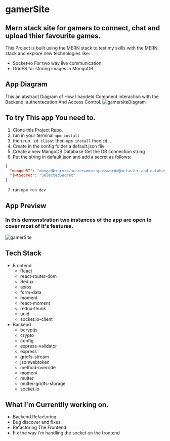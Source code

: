 # gamerSite
## Mern stack site for gamers to connect, chat and upload thier favourite games. 

This Project is built using the MERN stack to test my skills with the MERN stack and explore new technologies like: 
 * Socket-io For two way live communication.
 * GridFS for storing images in MongoDB.

## App Diagram
This an abstract Diagram of How I handeld Compnent interaction with the Backend, authentecation And Access Control. 
![gamersiteDiagram](https://user-images.githubusercontent.com/78625404/175077427-08a4a08e-9fa6-4ad7-8597-8f3fe67e47b0.png)

## To try This app You need to.
1. Clone this Project Repo.
2. run in your terminal ``` npm install ```
3. then run ``` cd client``` then ``` npm install ``` then ``` cd.. ```
4. Create in the config folder a default.json file
5. Create a new MangoDB Database Get the DB connection string
6. Put the string in default.json and add a secret as follows:
``` JSON
{
  "mongoURI": "mongodb+srv://<username>:<password>@<cluster and database info>?retryWrites=true&w=majority",
  "jwtSecret": "SelectedSecret"
}
```
7. run ```npm run dev```

## App Preview
### In this demonstration two instances of the app are open to cover most of it's features. 
![gamerSite](https://user-images.githubusercontent.com/78625404/175083654-e497659c-0dfb-478d-aeef-e5ea4325e543.png)

## Tech Stack
* Frontend
  * React
  * react-router-dom
  * Redux
  * axios
  * form-data
  * moment
  * react-moment
  * redux-thunk
  * uuid
  * socket.io-client
* Backend
  * bcryptjs
  * crypto
  * config
  * express-validator
  * express
  * gridfs-stream
  * jsonwebtoken
  * method-override
  * moment
  * multer
  * multer-gridfs-storage
  * socket.io

## What I'm Currentlly working on.
* Backend Refactoring.
* Bug discover and fixes.
* Refactoring The Frontend.
* Fix the way i'm handling the socket on the frontend

